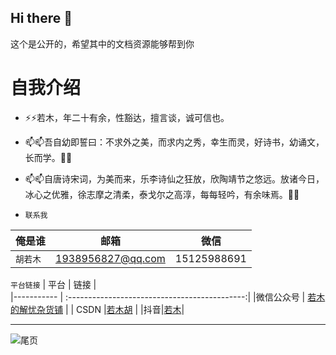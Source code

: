 ## Hi there 👋

<!--
**huruomu/huruomu** is a ✨ _special_ ✨ repository because its `README.md` (this file) appears on your GitHub profile.

Here are some ideas to get you started:

- 🔭 I’m currently working on ...
- 🌱 I’m currently learning ...
- 👯 I’m looking to collaborate on ...
- 🤔 I’m looking for help with ...
- 💬 Ask me about ...
- 📫 How to reach me: ...
- 😄 Pronouns: ...
- ⚡ Fun fact: ...
-->这个是公开的，希望其中的文档资源能够帮到你
# 自我介绍
-  ⚡⚡若木，年二十有余，性豁达，擅言谈，诚可信也。
- 📫📫吾自幼即誓曰：不求外之美，而求内之秀，幸生而灵，好诗书，幼诵文，长而学。👯👯
- 📫📫自唐诗宋词，为美而来，乐李诗仙之狂放，欣陶靖节之悠远。放诸今日，冰心之优雅，徐志摩之清柔，泰戈尔之高淳，每每轻吟，有余味焉。👯👯

- `联系我`

| 俺是谁| 邮箱    | 微信             |
|----------- | ------ | ------------|
|`胡若木`    | 1938956827@qq.com | 15125988691 |


`平台链接`
| 平台                 | 链接                 |   
|----------- | :--------------------------------------------:| 
|微信公众号    | [若木的解忧杂货铺](https://mp.weixin.qq.com/s/n_n3TTNUjQiI4oNxosix6g) |
| CSDN |[若木胡](https://blog.csdn.net/weixin_70682362?type=blog) |
|抖音|[若木](https://www.douyin.com/user/self?from_tab_name=main)|



---
![尾页](https://mmbiz.qpic.cn/mmbiz_png/J5RicVnhGXkOiaPicqxDVtWsLMsIJALQPzHGpSjQpaXCUzYMG3oGwFfwJkEeD9AzKb4Uic0jib2J3aE2cjBjPYtsQng/640?wx_fmt=png&from=appmsg&wxfrom=5&wx_lazy=1&randomid=ckcx4rr4&watermark=1&tp=wxpic)

